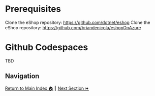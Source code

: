 Prerequisites
=============

Clone the eShop repository: https://github.com/dotnet/eshop
Clone the eShop repository: https://github.com/briandenicola/eshopOnAzure

Github Codespaces
=============

TBD

## Navigation

[Return to Main Index 🏠](../readme.md) ‖
[Next Section ⏩](./installation.md)